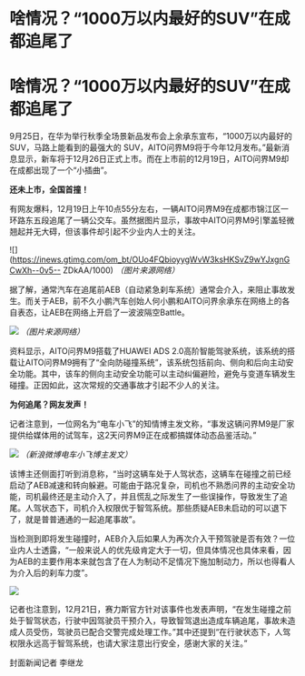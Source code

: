 # 啥情况？“1000万以内最好的SUV”在成都追尾了

# 啥情况？“1000万以内最好的SUV”在成都追尾了

9月25日，在华为举行秋季全场景新品发布会上余承东宣布，“1000万以内最好的SUV，马路上能看到的最强大的
SUV，AITO问界M9将于今年12月发布。”最新消息显示，新车将于12月26日正式上市。而在上市前的12月19日，AITO问界M9却在成都出现了一个“小插曲”。

**还未上市，全国首撞！**

有网友爆料，12月19日上午10点55分左右，一辆AITO问界M9在成都市锦江区一环路东五段追尾了一辆公交车。虽然据图片显示，事故中AITO问界M9引擎盖轻微翘起并无大碍，但该事件却引起不少业内人士的关注。

![](https://inews.gtimg.com/om_bt/OUo4FQbioyygWvW3ksHKSvZ9wYJxgnGCwXh--0v5--
ZDkAA/1000) _（图片来源网络）_

据了解，通常汽车在追尾前AEB（自动紧急刹车系统）通常会介入，来阻止事故发生。而关于AEB，前不久小鹏汽车创始人何小鹏和AITO问界余承东在网络上的各自表态，让AEB在网络上开启了一波波隔空Battle。

![](https://inews.gtimg.com/om_bt/OKBVaeiDYKlPtTc8M78WFgaBXxvKadEaEzSk3iD9h2t14AA/1000)
_（图片来源网络）_

资料显示，AITO问界M9搭载了HUAWEI ADS
2.0高阶智能驾驶系统，该系统的搭载让AITO问界M9拥有了“全向防碰撞系统”，该系统包括前向、侧向和后向主动安全功能。其中，该车的侧向主动安全功能可以主动纠偏避险，避免与变道车辆发生碰撞。正因如此，这次常规的交通事故才引起不少人的关注。

**为何追尾？网友发声！**

记者注意到，一位网名为“电车小飞”的知情博主发文称，“事发这辆问界M9是厂家提供给媒体用的试驾车，这2天问界M9正在成都搞媒体动态品鉴活动。”

![](https://inews.gtimg.com/om_bt/Ol-d42kltjuU2ISZpHh0YWunZDA09MHmksgXfRV0HY_tMAA/1000)
_（新浪微博电车小飞博主发文）_

该博主还侧面打听到消息称，“当时这辆车处于人驾状态，这辆车在碰撞之前已经启动了AEB减速和转向躲避。可能由于路况复杂，司机也不熟悉问界的主动安全功能，司机最终还是主动介入了，并且慌乱之际发生了一些误操作，导致发生了追尾。人驾状态下，司机介入权限优于智驾系统。那些质疑AEB未启动的可以退下了，就是普普通通的一起追尾事故”。

当检测到即将发生碰撞时，AEB介入后如果人为再次介入干预驾驶是否有效？一位业内人士透露，“一般来说人的优先级肯定大于一切，但具体情况也具体来看，因为AEB的主要作用本来就包含了在人为制动不足情况下施加制动力，所以也得看人为介入后的刹车力度”。

![](https://inews.gtimg.com/om_bt/OnqPYHyYkV02VhfSBW2kM3KQTzwZC3KgTKEtlfxTLiXx0AA/1000)

记者也注意到，12月21日，赛力斯官方针对该事件也发表声明，“在发生碰撞之前处于智驾状态，行驶中因驾驶员干预介入，导致智驾退出造成车辆追尾，事故未造成人员受伤，驾驶员已配合交警完成处理工作。”其中还提到“在行驶状态下，人驾权限永远高于智驾系统，也请大家注意出行安全，感谢大家的关注。”

封面新闻记者 李继龙

